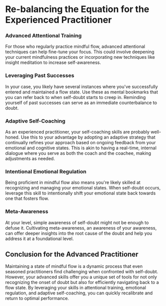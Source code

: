# Re-balancing the Equation for the Experienced Practitioner

### **Advanced Attentional Training**

For those who regularly practice mindful flow, advanced attentional techniques can help fine-tune your focus. This could involve deepening your current mindfulness practices or incorporating new techniques like insight meditation to increase self-awareness.

### **Leveraging Past Successes**

In your case, you likely have several instances where you've successfully entered and maintained a flow state. Use these as mental bookmarks that you can refer back to when self-doubt starts to creep in. Reminding yourself of past successes can serve as an immediate counterbalance to doubt.

### **Adaptive Self-Coaching**

As an experienced practitioner, your self-coaching skills are probably well-honed. Use this to your advantage by adopting an adaptive strategy that continually refines your approach based on ongoing feedback from your emotional and cognitive states. This is akin to having a real-time, internal dialogue where you serve as both the coach and the coachee, making adjustments as needed.

### **Intentional Emotional Regulation**

Being proficient in mindful flow also means you're likely skilled at recognizing and managing your emotional states. When self-doubt occurs, leverage this skill to intentionally shift your emotional state back towards one that fosters flow.

### **Meta-Awareness**

At your level, simple awareness of self-doubt might not be enough to defuse it. Cultivating meta-awareness, an awareness of your awareness, can offer deeper insights into the root cause of the doubt and help you address it at a foundational level.

## **Conclusion for the Advanced Practitioner**

Maintaining a state of mindful flow is a dynamic process that even seasoned practitioners find challenging when confronted with self-doubt. However, your advanced skills offer you a unique set of tools for not only recognizing the onset of doubt but also for efficiently navigating back to a flow state. By leveraging your skills in attentional training, emotional regulation, and adaptive self-coaching, you can quickly recalibrate and return to optimal performance.